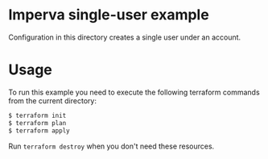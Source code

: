 # Imperva single-user example

Configuration in this directory creates a single user under an account.

# Usage

To run this example you need to execute the following terraform commands from the current directory:

```bash
$ terraform init
$ terraform plan
$ terraform apply
```

Run `terraform destroy` when you don't need these resources.